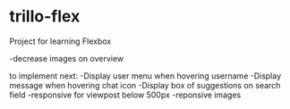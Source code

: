 # trillo-flex
Project for learning Flexbox

-decrease images on overview

to implement next:
-Display user menu when hovering username
-Display message when hovering chat icon
-Display box of suggestions on search field
-responsive for viewpost below 500px
-reponsive images
